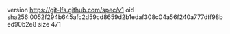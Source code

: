 version https://git-lfs.github.com/spec/v1
oid sha256:0052f294b645afc2d59cd8659d2b1edaf308c04a56f240a777dff98bed90b2e8
size 471
